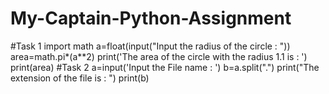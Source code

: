 # My-Captain-Python-Assignment
#Task 1
import math
a=float(input("Input the radius of the circle : "))
area=math.pi*(a**2)
print('The area of the circle with the radius 1.1 is : ')
print(area)
#Task 2
a=input('Input the File name : ')
b=a.split(".")
print("The extension of the file is : ")
print(b)
